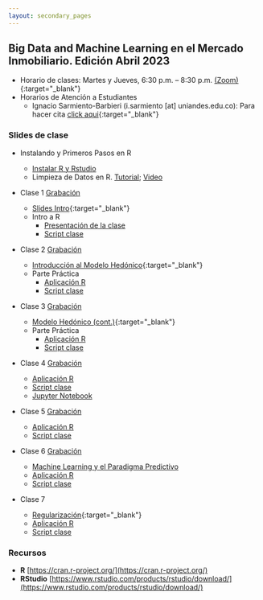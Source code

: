 ```yaml
---
layout: secondary_pages
---
```


## Big Data and Machine Learning en el Mercado Inmobiliario. Edición Abril 2023 


- Horario de clases: Martes y Jueves, 6:30 p.m. – 8:30 p.m. [(Zoom)](https://uniandes-edu-co.zoom.us/j/85773063065){:target="_blank"}
- Horarios de Atención a Estudiantes
	- Ignacio Sarmiento-Barbieri (i.sarmiento [at] uniandes.edu.co): Para hacer cita [click aqui](https://calendly.com/i-sarmiento/horarios-atencion-estudiantes){:target="_blank"}


### Slides de clase

- Instalando y Primeros Pasos en R
	- [Instalar R y Rstudio](https://htmlpreview.github.io/?https://github.com/ignaciomsarmiento/ignaciomsarmiento.github.io/blob/master/teaching/BDML/01_Instalar_R.html)
	- Limpieza de Datos en R. [Tutorial](https://htmlpreview.github.io/?https://github.com/ignaciomsarmiento/ignaciomsarmiento.github.io/blob/master/teaching/BDML/03_Data_Cleaning.html); [Video](https://uniandes-my.sharepoint.com/:v:/g/personal/i_sarmiento_uniandes_edu_co/EQsE3ysUrJJFhG0n63rn5EIB1e5R8JULCrC0Bsk0-exWVQ?e=J7YKmr)


- Clase 1 [Grabación](https://www.dropbox.com/s/xngswn2alb6jd9b/BDML_RE_Clase1.mp4?dl=0)
	- [Slides Intro](BDML/Lecture1.pdf){:target="_blank"}
	- Intro a R
		- [Presentación de la clase](https://lectures-r.gitlab.io/big-data-real-state-202301/clase-01/ )
		- [Script clase](https://gitlab.com/lectures-r/big-data-real-state-202301/clase-01/-/archive/main/clase-01-main.zip?path=clase-01)

	
- Clase 2 [Grabación](https://www.dropbox.com/s/nx2tdu89amfmmko/BDML_RE_Clase2.mp4?dl=0)
	- [Introducción al Modelo Hedónico](https://eduard-martinez.github.io/teaching/big-data/Lecture2.pdf){:target="_blank"}
	- Parte Práctica
		- [Aplicación R](https://lectures-r.gitlab.io/big-data-real-state-202301/clase-02/)
		- [Script clase](https://gitlab.com/lectures-r/big-data-real-state-202301/clase-02/-/archive/main/clase-02-main.zip?path=clase-02)




- Clase 3 [Grabación](https://www.dropbox.com/s/zzaayv05q1888rb/BDML_RE_Clase3.mp4?dl=0)
	- [Modelo Hedónico (cont.)](BDML/Lecture3.pdf){:target="_blank"}
	- Parte Práctica
		- [Aplicación R](https://lectures-r.gitlab.io/big-data-real-state-202301/clase-03/ )
		- [Script clase](https://gitlab.com/lectures-r/big-data-real-state-202301/clase-03/-/archive/main/clase-03-main.zip?path=clase_03)



- Clase 4 [Grabación](https://www.dropbox.com/s/65g5f3h83vj3jcz/BDML_RE_Clase4.mp4?dl=0)
	- [Aplicación R](https://lectures-r.gitlab.io/big-data-real-state-202301/clase-04/)
	- [Script clase](https://gitlab.com/lectures-r/big-data-real-state-202301/clase-04/-/archive/main/clase-04-main.zip?path=clase-04)
	- [Jupyter Notebook](https://github.com/ignaciomsarmiento/ignaciomsarmiento.github.io/blob/master/teaching/BDML/Lecture04/L04_Spatial.ipynb)
	
	
- Clase 5 [Grabación](https://www.dropbox.com/s/fbsx18d952qtsca/BDML_RE_Clase5.mp4?dl=0)
	- [Aplicación R](https://lectures-r.gitlab.io/big-data-real-state-202301/clase-05/)
	- [Script clase](https://gitlab.com/lectures-r/big-data-real-state-202301/clase-05/-/archive/main/clase-05-main.zip?path=clase-05)


- Clase	6 [Grabación](https://www.dropbox.com/s/i7pms72mpjz70jg/BDML_RE_Clase6.mp4?dl=0)
	- [Machine Learning y el Paradigma Predictivo](https://eduard-martinez.github.io/teaching/big-data/Lecture6.pdf)
	- [Aplicación R](https://lectures-r.gitlab.io/big-data-real-state-202301/clase-06/)
	- [Script clase](https://gitlab.com/lectures-r/big-data-real-state-202301/clase-06/-/archive/main/clase-06-main.zip?path=clase-06)


- Clase 7
	- [Regularización](BDML/Lecture7.pdf){:target="_blank"} 
	- [Aplicación R](https://lectures-r.gitlab.io/big-data-real-state-202301/clase-07/)
	- [Script clase](https://gitlab.com/lectures-r/big-data-real-state-202301/clase-07/-/archive/main/clase-07-main.zip?path=clase-07)



<!-- 

- Clase 4 
	- [Parte Práctica](https://lectures-r.gitlab.io/big-data-real-state-202202/clase-04/
)

- Clase 5
	- [Parte Práctica]( https://lectures-r.gitlab.io/big-data-real-state-202202/clase-05/)



- Clase 6
	- [Machine Learning y el Paradigma Predictivo](BDML/Lecture6.pdf){:target="_blank"}
	- [Parte Práctica](https://lectures-r.gitlab.io/big-data-real-state-202202/clase-06/)


- Clase 7
	- [Regularización](BDML/Lecture7.pdf){:target="_blank"} 
	- [Parte Práctica](https://lectures-r.gitlab.io/big-data-real-state-202202/clase-07/)


- Clase 8
	- [Arboles y Bosques ](BDML/Lecture8.pdf){:target="_blank"} 
	- [Parte Práctica](https://lectures-r.gitlab.io/big-data-real-state-202202/clase-08/)

- Clase 9
	- [ Boosting](BDML/Lecture9.pdf){:target="_blank"} 
	- [Parte Práctica](https://lectures-r.gitlab.io/big-data-real-state-202202/clase-09/)	

- Clase 10
	- [Redes Neuronales](BDML/Lecture10.pdf){:target="_blank"} 
	- [Parte Práctica](https://lectures-r.gitlab.io/big-data-real-state-202202/clase-10/)	

-->	

<!-- 
	(../404.html){:target="_blank"}

- Clase 10
	- [Redes Neuronales](BDML/Lecture10.pdf){:target="_blank"} 
	- [Python](https://github.com/ignaciomsarmiento/ignaciomsarmiento.github.io/blob/master/teaching/BDML/arboles.ipynb)
-->	
	
### Recursos

- **R**  [https://cran.r-project.org/](https://cran.r-project.org/)
- **RStudio**  [https://www.rstudio.com/products/rstudio/download/](https://www.rstudio.com/products/rstudio/download/)

